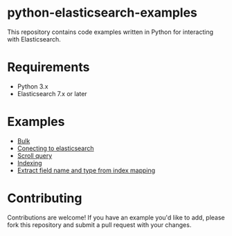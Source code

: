 # python-elasticsearch-examples
This repository contains code examples written in Python for interacting with Elasticsearch.

# Requirements
- Python 3.x
- Elasticsearch 7.x or later

# Examples
- [Bulk](bulk.py)
- [Conecting to elasticsearch](connection.py)
- [Scroll query](scroll.py)
- [Indexing](indexing.py)
- [Extract field name and type from index mapping](get_field_name_and_type_in_mapping.py)
# Contributing
Contributions are welcome! If you have an example you'd like to add, please fork this repository and submit a pull request with your changes.
